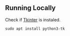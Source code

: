 
## Running Locally

Check if [Tkinter]([https://gohugo.io/](https://www.pythonguis.com/installation/install-tkinter-linux/)https://www.pythonguis.com/installation/install-tkinter-linux/) is instaled.

```
sudo apt install python3-tk
```

